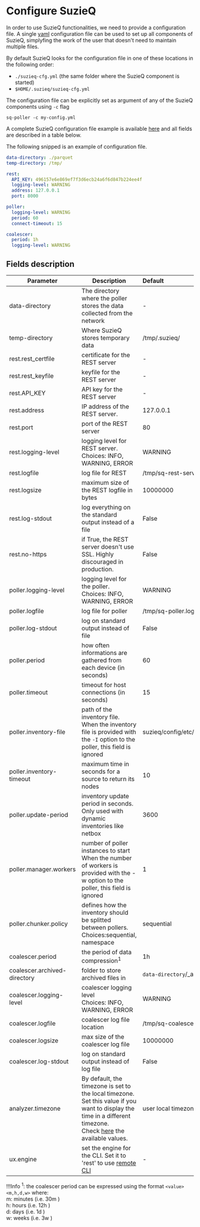 # Configure SuzieQ

In order to use SuzieQ functionalities, we need to provide a configuration file.
A single [yaml](https://yaml.org/) configuration file can be used to set up all components of SuzieQ, simplyfing the work of the user that
doesn't need to maintain multiple files.

By default SuzieQ looks for the configuration file in one of these locations in the following order:

- `./suzieq-cfg.yml` (the same folder where the SuzieQ component is started)
- `$HOME/.suzieq/suzieq-cfg.yml`

The configuration file can be explicitly set as argument of any of the SuzieQ components using `-c` flag

```shell
sq-poller -c my-config.yml
```

A complete SuzieQ configuration file example is available [here](https://github.com/netenglabs/suzieq/blob/master/suzieq/config/etc/suzieq-cfg.yml) and all fields are described in a table below.

The following snipped is an example of configuration file.

```yaml
data-directory: ./parquet
temp-directory: /tmp/

rest:
  API_KEY: 496157e6e869ef7f3d6ecb24a6f6d847b224ee4f
  logging-level: WARNING
  address: 127.0.0.1
  port: 8000

poller:
  logging-level: WARNING
  period: 60
  connect-timeout: 15

coalescer:
  period: 1h
  logging-level: WARNING
```

## Fields description

| Parameter                    | Description                                                                                                                                                                                                                          | Default                          | Mandatory           |
| ---------------------------- | ------------------------------------------------------------------------------------------------------------------------------------------------------------------------------------------------------------------------------------ |:-------------------------------- | ------------------- |
| data-directory               | The directory where the poller stores the data collected from the network                                                                                                                                                            | -                                | yes                 |
| temp-directory               | Where SuzieQ stores temporary data                                                                                                                                                                                                   | /tmp/.suzieq/                    | no                  |
| rest.rest_certfile           | certificate for the REST server                                                                                                                                                                                                      | -                                | no                  |
| rest.rest_keyfile            | keyfile for the REST server                                                                                                                                                                                                          | -                                | no                  |
| rest.API_KEY                 | API key for the REST server                                                                                                                                                                                                          | -                                | yes (if using rest) |
| rest.address                 | IP address of the REST server.                                                                                                                                                                                                       | 127.0.0.1                        | no                  |
| rest.port                    | port of the REST server                                                                                                                                                                                                              | 80                               | no                  |
| rest.logging-level           | logging level for REST server.<br/> Choices: INFO, WARNING, ERROR                                                                                                                                                                    | WARNING                          | no                  |
| rest.logfile                 | log file for REST                                                                                                                                                                                                                    | /tmp/sq-rest-server.log          | no                  |
| rest.logsize                 | maximum size of the REST logfile in bytes                                                                                                                                                                                            | 10000000                         | no                  |
| rest.log-stdout              | log everything on the standard output instead of a file                                                                                                                                                                              | False                            | no                  |
| rest.no-https                | if True, the REST server doesn't use SSL. Highly discouraged in production.                                                                                                                                                          | False                            | no                  |
| poller.logging-level         | logging level for the poller.<br/> Choices: INFO, WARNING, ERROR                                                                                                                                                                     | WARNING                          | no                  |
| poller.logfile               | log file for poller                                                                                                                                                                                                                  | /tmp/sq-poller.log               | no                  |
| poller.log-stdout            | log on standard output instead of file                                                                                                                                                                                               | False                            | no                  |
| poller.period                | how often informations are gathered from each device (in seconds)                                                                                                                                                                    | 60                               | no                  |
| poller.timeout               | timeout for host connections (in seconds)                                                                                                                                                                                            | 15                               | no                  |
| poller.inventory-file        | path of the inventory file. <br/>When the inventory file is provided with the `-I` option to the poller, this field is ignored                                                                                                       | suzieq/config/etc/inventory.yaml | no                  |
| poller.inventory-timeout     | maximum time in seconds for a source to return its nodes                                                                                                                                                                             | 10                               | no                  |
| poller.update-period         | inventory update period in seconds.<br/> Only used with dynamic inventories like netbox                                                                                                                                              | 3600                             | no                  |
| poller.manager.workers       | number of poller instances to start<br/>When the number of workers is provided with the -w option to the poller, this field is ignored                                                                                               | 1                                | no                  |
| poller.chunker.policy        | defines how the inventory should be splitted between pollers.<br/>Choices:sequential, namespace                                                                                                                                      | sequential                       | no                  |
| coalescer.period             | the period of data compression<sup>1</sup>                                                                                                                                                                                           | 1h                               | no                  |
| coalescer.archived-directory | folder to store archived files in                                                                                                                                                                                                    | `data-directory`/_archived       | no                  |
| coalescer.logging-level      | coalescer logging level<br/>Choices: INFO, WARNING, ERROR                                                                                                                                                                            | WARNING                          | no                  |
| coalescer.logfile            | coalescer log file location                                                                                                                                                                                                          | /tmp/sq-coalescer.log            | no                  |
| coalescer.logsize            | max size of the coalescer log file                                                                                                                                                                                                   | 10000000                         | no                  |
| coalescer.log-stdout         | log on standard output instead of log file                                                                                                                                                                                           | False                            | no                  |
| analyzer.timezone            | By default, the timezone is set to the local timezone.<br>Set this value if you want to display the time in a different timezone.<br>Check [here](https://en.wikipedia.org/wiki/List_of_tz_database_time_zones#List) the available values. | user local timezone              | no                  |
| ux.engine                    | set the engine for the CLI. Set it to 'rest' to use [remote CLI](./remote-cli.md)                                                                                                                                                         | -                                | no                  |

!!!Info
    <sup>1</sup>: the coalescer period can be expressed using the format `<value><m,h,d,w>` where: <br>
    m: minutes (i.e. 30m )<br>
    h: hours (i.e. 12h )<br>
    d: days (i.e. 1d )<br>
    w: weeks (i.e. 3w )
